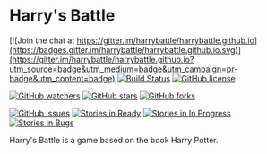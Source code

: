 # Harry's Battle

[![Join the chat at https://gitter.im/harrybattle/harrybattle.github.io](https://badges.gitter.im/harrybattle/harrybattle.github.io.svg)](https://gitter.im/harrybattle/harrybattle.github.io?utm_source=badge&utm_medium=badge&utm_campaign=pr-badge&utm_content=badge)
[![Build Status](https://img.shields.io/vso/build/larsbrinkhoff/953a34b9-5966-4923-a48a-c41874cfb5f5/1.svg)](https://github.com/harrybattle/harrybattle.github.io/blob/master/BUILD_STATUS.md)
[![GitHub license](https://img.shields.io/badge/license-CC0-blue.svg)](https://raw.githubusercontent.com/harrybattle/harrybattle.github.io/master/LICENSE.txt)

[![GitHub watchers](https://img.shields.io/github/watchers/harrybattle/harrybattle.github.io.svg?style=social&label=Watch&link=https://github.com/harrybattle/harrybattle.github.io/watch&link=https://github.com/harrybattle/harrybattle.github.io/watchers)]()
[![GitHub stars](https://img.shields.io/github/stars/harrybattle/harrybattle.github.io.svg?style=social&label=Star&link=https://github.com/harrybattle/harrybattle.github.io/star&link=https://github.com/harrybattle/harrybattle.github.io/stargazers)]()
[![GitHub forks](https://img.shields.io/github/forks/harrybattle/harrybattle.github.io.svg?style=social&label=Fork&link=https://github.com/harrybattle/harrybattle.github.io/fork&link=https://github.com/harrybattle/harrybattle.github.io/network)]()

[![GitHub issues](https://img.shields.io/github/issues/harrybattle/harrybattle.github.io.svg?style=plastic)](https://github.com/harrybattle/harrybattle.github.io/issues)
[![Stories in Ready](https://badge.waffle.io/harrybattle/harrybattle.github.io.png?label=ready&title=Ready)](https://waffle.io/harrybattle/harrybattle.github.io)
[![Stories in In Progress](https://badge.waffle.io/harrybattle/harrybattle.github.io.png?label=In%20Progress&title=In%20Progress)](https://waffle.io/harrybattle/harrybattle.github.io)
[![Stories in Bugs](https://badge.waffle.io/harrybattle/harrybattle.github.io.png?label=bugs&title=Bugs)](https://waffle.io/harrybattle/harrybattle.github.io)

Harry's Battle is a game based on the book Harry Potter.
